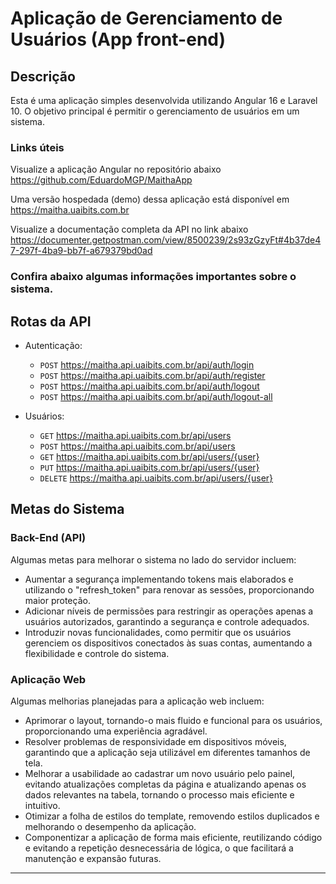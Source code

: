 # Aplicação de Gerenciamento de Usuários (App front-end)

## Descrição

Esta é uma aplicação simples desenvolvida utilizando Angular 16 e Laravel 10. O objetivo principal é permitir o gerenciamento de usuários em um sistema. 

###  Links úteis
Visualize a aplicação Angular no repositório abaixo  
https://github.com/EduardoMGP/MaithaApp  

Uma versão hospedada (demo) dessa aplicação está disponível em   
https://maitha.uaibits.com.br

Visualize a documentação completa da API no link abaixo  
https://documenter.getpostman.com/view/8500239/2s93zGzyFt#4b37de47-297f-4ba9-bb7f-a679379bd0ad

### Confira abaixo algumas informações importantes sobre o sistema.

## Rotas da API

- Autenticação:
  - `POST` https://maitha.api.uaibits.com.br/api/auth/login
  - `POST` https://maitha.api.uaibits.com.br/api/auth/register
  - `POST` https://maitha.api.uaibits.com.br/api/auth/logout
  - `POST` https://maitha.api.uaibits.com.br/api/auth/logout-all

- Usuários:
  - `GET` https://maitha.api.uaibits.com.br/api/users
  - `POST` https://maitha.api.uaibits.com.br/api/users
  - `GET` https://maitha.api.uaibits.com.br/api/users/{user}
  - `PUT` https://maitha.api.uaibits.com.br/api/users/{user}
  - `DELETE` https://maitha.api.uaibits.com.br/api/users/{user}

## Metas do Sistema

### Back-End (API)

Algumas metas para melhorar o sistema no lado do servidor incluem:

- Aumentar a segurança implementando tokens mais elaborados e utilizando o "refresh_token" para renovar as sessões, proporcionando maior proteção.
- Adicionar níveis de permissões para restringir as operações apenas a usuários autorizados, garantindo a segurança e controle adequados.
- Introduzir novas funcionalidades, como permitir que os usuários gerenciem os dispositivos conectados às suas contas, aumentando a flexibilidade e controle do sistema.

### Aplicação Web

Algumas melhorias planejadas para a aplicação web incluem:

- Aprimorar o layout, tornando-o mais fluido e funcional para os usuários, proporcionando uma experiência agradável.
- Resolver problemas de responsividade em dispositivos móveis, garantindo que a aplicação seja utilizável em diferentes tamanhos de tela.
- Melhorar a usabilidade ao cadastrar um novo usuário pelo painel, evitando atualizações completas da página e atualizando apenas os dados relevantes na tabela, tornando o processo mais eficiente e intuitivo.
- Otimizar a folha de estilos do template, removendo estilos duplicados e melhorando o desempenho da aplicação.
- Componentizar a aplicação de forma mais eficiente, reutilizando código e evitando a repetição desnecessária de lógica, o que facilitará a manutenção e expansão futuras.

---
